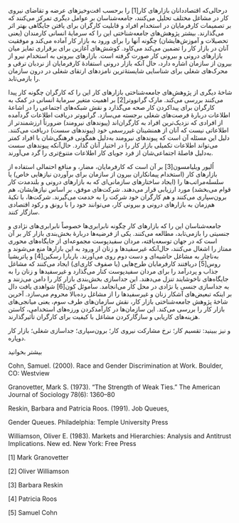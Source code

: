   درحالی‌که اقتصاددانان بازارهای کار[1] را برحسب افت‌وخیزهای عرضه و تقاضای نیروی کار در مشاغل مختلف تحلیل می‌کنند، جامعه‌شناسان بر عوامل دیگری تمرکز می‌کنند که بر تصمیمات کارفرمایان در استخدام افراد و قابلیت کارگران برای یافتن جایگاهی بهتر اثر می‌گذارند. بیشتر پژوهش‌های جامعه‌شناختی این را که سرمایهٔ انسانی کارمندان (یعنی تحصیلات و آموزش‌هایشان) چگونه آنها را برای ورود به بازار کار آماده می‌کند و موفقیت آنان در بازار کار را تضمین می‌کند می‌کاود. کوشش‌های آغازین برای برقراری تمایز میان بازارهای درونی و بیرونی کار صورت گرفته است. بازارهای بیرونی به استخدام نیرو از بیرون از سازمان اشاره دارد، حال آنکه بازار درونی استفادهٔ کارفرمایان از نردبان ترقی و محرک‌های شغلی برای شناسایی شایستهٔ‌ترین نامزدهای ارتقای شغلی در درون سازمان را بازمی‌تابد. 

شاخهٔ دیگری از پژوهش‌های جامعه‌شناختی بازارهای کار این را که کارگران چگونه کار پیدا می‌کنند بررسی می‌کند. مارک گرانووتر[2] بر اهمیت متغیر سرمایهٔ انسانی در کمک به کارگران برای پیداکردن کار صحه می‌گذارد و نقش شبکه‌های اجتماعی را در اشاعۀ اطلاعات دربارهٔ فرصت‌های شغلی برجسته می‌سازد. گرانووتر دریافت اطلاعات گردآمده از افرادی که نزدیک‌ترین افراد به کارگران‌اند (پیوندهای نیرومند) ضرورتاً ارزشمندتر از اطلاعاتی نیست که آنان از همنشینان غیررسمی خود (پیوندهای سست) دریافت می‌کنند. دلیل این مسئله آن است که پیوندهای نیرومند به‌دلیل همگونی فرهنگی‌شان با افراد کمتر می‌تواند اطلاعات تکمیلی بازار کار را در اختیار آنان گذارد. حال‌آنکه پیوندهای سست به‌دلیل فاصلهٔ اجتماعی‌شان از فرد جویای کار اطلاعات متنوع‌تری را گرد می‌آورند.

اُلیور ویلیامسون[3] بر آن است که کارفرمایان، مضار، و منافع احتمالی استفاده از بازارهای کار (استخدام پیمانکاران بیرون از سازمان برای برآوردن نیازهایی خاص) یا سلسله‌مراتب‌ها را (ایجاد ساختارهای سازمانی‌ای که به بازارهای درونی و بلندمدت کار قوام می‌بخشد) مورد ارزیابی قرار می‌دهند. شرکت‌های موفق، بر اساس نیازهایشان، هم برون‌سپاری می‌کنند و هم کارگران خود شرکت را به خدمت می‌گیرند. شرکت‌ها، با تکیهٔ هم‌زمان به بازارهای درونی و بیرونی کار، می‌توانند خود را با رونق و رکود اقتصادی سازگار کنند.

 جامعه‌شناسان این را که بازارهای کار چگونه نابرابری‌ها خصوصاً نابرابری‌های نژادی و جنسیتی را بازمی‌تابد، مطالعه می‌کنند. یکی از فرضیه‌ها دربارهٔ بخش‌بندی بازار کار بر آن است که در جهان توسعه‌یافته، مردان سفیدپوست مجموعه‌ای از جایگاه‌های محوری ممتاز را اشغال می‌کنند، حال‌آنکه غیرسفیدها و زنان از ورود به این بازارها منع می‌شوند و به‌ناچار به مشاغل حاشیه‌ای و دست دوم روی می‌آورند. باربارا رسکین[4] و پاتریشیا روس[5] دریافتند کارفرمایان طرح‌‌هایی (یا صفوف کاری‌ای) ایجاد می‌کنند که مشاغل جذاب و پردرآمد را برای مردان سفیدپوست کنار می‌گذارد و غیرسفیدها و زنان را به جایگاه‌های ناخوشایند تنزل می‌دهند. این جداسازی بخش‌بندی بازار کار را دامن می‌زنند و به جداسازی جنسی یا نژادی در محل کار می‌انجامد. ساموئل کون[6] شواهدی یافت دال بر اینکه تبعیض‌های آشکار زنان و غیرسفیدها را از مشاغل رده‌بالا محروم می‌سازد. آخرین شاخهٔ پژوهش جامعه‌شناختی بازار کار، نقش سازمان‌های طرف سوم، یعنی میانجی‌های بازار کار را بررسی می‌کند. این سازمان‌ها در کارآمدکردن ورزه‌های استخدامی، کاستن هزینه‌های کاریابی و سازگارکردن مشاغل با کیفیت برای کارگران تأثیرگذارند.

 و نیز ببینید: تقسیم کار؛ نرخ مشارکت نیروی کار؛ برون‌سپاری؛ جداسازی شغلی؛ بازار کار دوپاره.

بیشتر بخوانید

Cohn, Samuel. (2000). Race and Gender Discrimination at Work. Boulder, CO: Westview

Granovetter, Mark S. (1973). “The Strength of Weak Ties.” The American Journal of Sociology 78(6): 1360–80

Reskin, Barbara and Patricia Roos. (1991). Job Queues,

Gender Queues. Philadelphia: Temple University Press

Williamson, Oliver E. (1983). Markets and Hierarchies: Analysis and Antitrust Implications. New ed. New York: Free Press

[1] Mark Granovetter

[2] Oliver Williamson

[3] Barbara Reskin

 [4] Patricia Roos

[5] Samuel Cohn

 

 

 

 